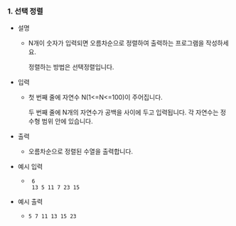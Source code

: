 ### 1. 선택 정렬

- 설명
    - N개이 숫자가 입력되면 오름차순으로 정렬하여 출력하는 프로그램을 작성하세요.

      정렬하는 방법은 선택정렬입니다.
      
- 입력
    - 첫 번째 줄에 자연수 N(1<=N<=100)이 주어집니다. 
      
      두 번째 줄에 N개의 자연수가 공백을 사이에 두고 입력됩니다. 각 자연수는 정수형 범위 안에 있습니다.
      
- 출력
    - 오름차순으로 정렬된 수열을 출력합니다.

- 예시 입력
    - ```
       6
       13 5 11 7 23 15
      ```
 
- 예시 출력
    - ```
      5 7 11 13 15 23
      ```